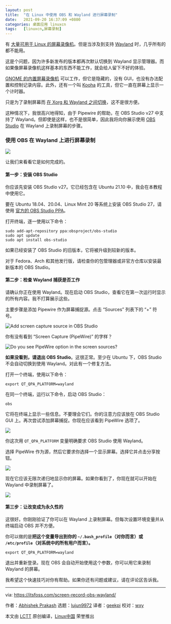 ```yaml
---
layout: post
title:	"在 Linux 中使用 OBS 和 Wayland 进行屏幕录制"
date:	2021-09-20 16:37:09 +0800 
categories:	桌面应用 linuxcn 
tags:	[linuxcn,屏幕录制]
---
```



有 [大量可用于 Linux 的屏幕录像机](https://itsfoss.com/best-linux-screen-recorders/)。但是当涉及到支持 [Wayland](https://wayland.freedesktop.org/) 时，几乎所有的都不能用。


这是个问题，因为许多新发布的版本都再次默认切换到 Wayland 显示管理器。而如果像屏幕录像机这样基本的东西不能工作，就会给人留下不好的体验。


[GNOME 的内置屏幕录像机](https://itsfoss.com/gnome-screen-recorder/) 可以工作，但它是隐藏的，没有 GUI，也没有办法配置和控制记录内容。此外，还有一个叫 [Kooha](https://itsfoss.com/kooha-screen-recorder/) 的工具，但它一直在屏幕上显示一个计时器。


只是为了录制屏幕而 [在 Xorg 和 Wayland 之间切换](https://itsfoss.com/switch-xorg-wayland/)，这不是很方便。


这种情况下，我很高兴地得知，由于 Pipewire 的帮助，在 OBS Studio v27 中支持了 Wayland。但即使是这样，也不是很简单，因此我将向你展示使用 [OBS Studio](https://obsproject.com/) 在 Wayland 上录制屏幕的步骤。


### 使用 OBS 在 Wayland 上进行屏幕录制


![](/Asserts/Images/album/202109/20/163709nq2328j3tc2jqqtf.jpg)


让我们来看看它是如何完成的。


#### 第一步：安装 OBS Studio


你应该先安装 OBS Studio v27。它已经包含在 Ubuntu 21.10 中，我会在本教程中使用它。


要在 Ubuntu 18.04、20.04、Linux Mint 20 等系统上安装 OBS Studio 27，请使用 [官方的 OBS Studio PPA](https://launchpad.net/~obsproject/+archive/ubuntu/obs-studio)。


打开终端，逐一使用以下命令：



```
sudo add-apt-repository ppa:obsproject/obs-studio
sudo apt update
sudo apt install obs-studio

```

如果已经安装了 OBS Studio 的旧版本，它将被升级到较新的版本。


对于 Fedora、Arch 和其他发行版，请检查你的包管理器或非官方仓库以安装最新版本的 OBS Studio。


#### 第二步：检查 Wayland 捕获是否工作


请确认你正在使用 Wayland。现在启动 OBS Studio，查看它在第一次运行时显示的所有内容。我不打算展示这些。


主要步骤是添加 Pipewire 作为屏幕捕捉源。点击 “Sources” 列表下的 “+” 符号。


![Add screen capture source in OBS Studio](/Asserts/Images/album/202109/20/163710glbvhzbxt55lv2y6.png)


你有没有看到 “Screen Capture (PipeWire)” 的字样？


![Do you see PipeWire option in the screen sources?](/Asserts/Images/album/202109/20/163710c68nvmw0t2462xxx.png)


**如果没看到，请退出 OBS Studio**。这很正常。至少在 Ubuntu 下，OBS Studio 不会自动切换到使用 Wayland。对此有一个修复方法。


打开一个终端，使用以下命令：



```
export QT_QPA_PLATFORM=wayland

```

在同一个终端，运行以下命令，启动 OBS Studio：



```
obs

```

它将在终端上显示一些信息。不要理会它们。你的注意力应该放在 OBS Studio GUI 上。再次尝试添加屏幕捕捉。你现在应该看到 PipeWire 选项了。


![](/Asserts/Images/album/202109/20/163710c68nvmw0t2462xxx.png)


你这次用 `QT_QPA_PLATFORM` 变量明确要求 OBS Studio 使用 Wayland。


选择 PipeWire 作为源，然后它要求你选择一个显示屏幕。选择它并点击分享按钮。


![](/Asserts/Images/album/202109/20/163710juxbyqbmmjenrmqe.png)


现在它应该无限次递归地显示你的屏幕。如果你看到了，你现在就可以开始在 Wayland 中录制屏幕了。


![](/Asserts/Images/album/202109/20/163710tqclencdze2q02pa.jpg)


#### 第三步：让改变成为永久性的


这很好。你刚刚验证了你可以在 Wayland 上录制屏幕。但每次设置环境变量并从终端启动 OBS 并不方便。


你可以做的是**把这个变量导出到你的 `~/.bash_profile`（对你而言）或 `/etc/profile`（对系统中的所有用户而言）。**



```
export QT_QPA_PLATFORM=wayland

```

退出并重新登录。现在 OBS 会自动开始使用这个参数，你可以用它来录制 Wayland 的屏幕。


我希望这个快速技巧对你有帮助。如果你还有问题或建议，请在评论区告诉我。




---


via: <https://itsfoss.com/screen-record-obs-wayland/>


作者：[Abhishek Prakash](https://itsfoss.com/author/abhishek/) 选题：[lujun9972](https://github.com/lujun9972) 译者：[geekpi](https://github.com/geekpi) 校对：[wxy](https://github.com/wxy)


本文由 [LCTT](https://github.com/LCTT/TranslateProject) 原创编译，[Linux中国](https://linux.cn/) 荣誉推出
